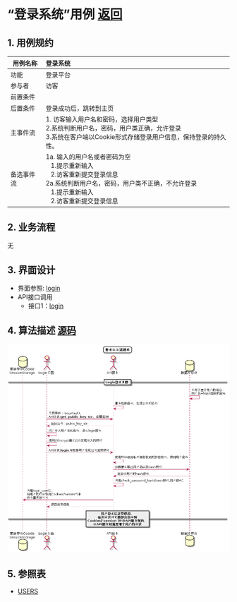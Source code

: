 # “登录系统”用例 [返回](../../README.md)

## 1. 用例规约

|用例名称|登录系统|
|-------|:-------------|
|功能|登录平台|
|参与者|访客|
|前置条件| |
|后置条件|登录成功后，跳转到主页|
|主事件流| 1. 访客输入用户名和密码，选择用户类型<br/>2.系统判断用户名，密码，用户类正确，允许登录<br/>3.系统在客户端以Cookie形式存储登录用户信息，保持登录的持久性。|
|备选事件流|1a. 输入的用户名或者密码为空 <br/>&nbsp;&nbsp; 1.提示重新输入 <br/> &nbsp;&nbsp; 2.访客重新提交登录信息 <br/>2a.系统判断用户名，密码，用户类不正确，不允许登录 <br/>&nbsp;&nbsp; 1.提示重新输入 <br/> &nbsp;&nbsp; 2.访客重新提交登录信息 |

## 2. 业务流程
无

## 3. 界面设计
- 界面参照: [login](https://zxb12138.github.io/is_analysis/test6/image/ui/login.html)
- API接口调用
    - 接口1：[login](../../api/login.md) 

## 4. 算法描述 [源码](../hd/login.wsd)
![流程图](../../image/hd/login.png) 
    
## 5. 参照表

- [USERS](../data.md/#USERS)
